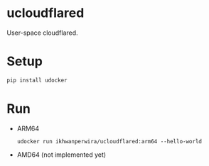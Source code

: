 # ucloudflared
User-space cloudflared.

# Setup
```bash
pip install udocker
```

# Run
* ARM64
  ```
  udocker run ikhwanperwira/ucloudflared:arm64 --hello-world
  ```
* AMD64
  (not implemented yet)
